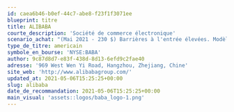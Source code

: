 ```yaml
---
id: caea6b46-b0ef-44c7-abe8-f23f1f3071ee
blueprint: titre
title: ALIBABA
courte_description: 'Société de commerce électronique'
scenario_achat: "(Mai 2021 - 230 $) Barrières à l'entrée élevées. Modèle d’affaire nécessitant peu d’actifs. Effet de réseau important. Position dominante. Croissance encore possible en Chine et à l’international. Croissance potentielle des services infonuagiques et des initiatives locales. Excellent bilan avec près de 20$ US d’encaisse nette. Flux monétaires élevés. Évaluation attrayante à moins de 20 fois les bénéfices prévus. Les données ci-dessous sont exprimées en Renminbi (RMB)."
type_de_titre: americain
symbole_en_bourse: 'NYSE:BABA'
author: 9c87d8d7-e83f-438d-8d13-6efd9c2fae40
adresse: '969 West Wen Yi Road, Hangzhou, Zhejiang, Chine'
site_web: 'http://www.alibabagroup.com/'
updated_at: 2021-05-06T15:25:25+00:00
slug: alibaba
date_de_recommandation: 2021-05-06T15:25:25+00:00
main_visual: 'assets::logos/baba_logo-1.png'
---
```

